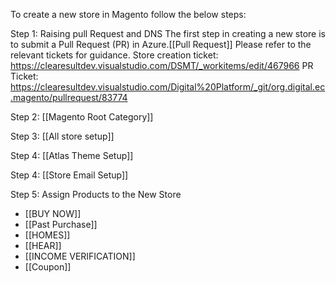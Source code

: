 To create a new store in Magento follow the below steps:

Step 1:  Raising pull Request and DNS
        The first step in creating a new store is to submit a Pull Request (PR) in Azure.[[Pull Request]]   Please refer to the relevant tickets for guidance.
         Store creation ticket: https://clearesultdev.visualstudio.com/DSMT/_workitems/edit/467966
         PR Ticket: https://clearesultdev.visualstudio.com/Digital%20Platform/_git/org.digital.ec.magento/pullrequest/83774
         
Step 2:  [[Magento Root Category]]

Step 3:  [[All store setup]]

Step 4:  [[Atlas Theme Setup]]

Step 4:  [[Store Email Setup]]

Step 5: Assign Products to the New Store
- [[BUY NOW]]
- [[Past Purchase]]
- [[HOMES]]
- [[HEAR]]
- [[INCOME VERIFICATION]]
- [[Coupon]]
		 